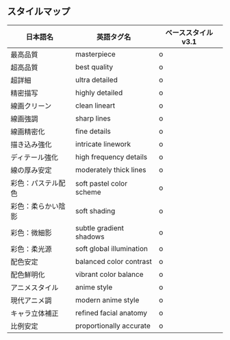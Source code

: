 ## スタイルマップ

| 日本語名           | 英語タグ名               | ベーススタイル v3.1 |
| ------------------ | ------------------------ | ------------------- |
| 最高品質           | masterpiece              | o                   |
| 超高品質           | best quality             | o                   |
| 超詳細             | ultra detailed           | o                   |
| 精密描写           | highly detailed          | o                   |
| 線画クリーン       | clean lineart            | o                   |
| 線画強調           | sharp lines              | o                   |
| 線画精密化         | fine details             | o                   |
| 描き込み強化       | intricate linework       | o                   |
| ディテール強化     | high frequency details   | o                   |
| 線の厚み安定       | moderately thick lines   | o                   |
| 彩色：パステル配色 | soft pastel color scheme | o                   |
| 彩色：柔らかい陰影 | soft shading             | o                   |
| 彩色：微細影       | subtle gradient shadows  | o                   |
| 彩色：柔光源       | soft global illumination | o                   |
| 配色安定           | balanced color contrast  | o                   |
| 配色鮮明化         | vibrant color balance    | o                   |
| アニメスタイル     | anime style              | o                   |
| 現代アニメ調       | modern anime style       | o                   |
| キャラ立体補正     | refined facial anatomy   | o                   |
| 比例安定           | proportionally accurate  | o                   |
